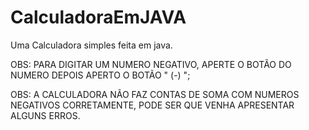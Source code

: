 # CalculadoraEmJAVA
Uma Calculadora simples feita em java.

OBS: PARA DIGITAR UM NUMERO NEGATIVO, APERTE O BOTÃO DO NUMERO DEPOIS APERTO O BOTÃO  " (-) ";

OBS: A CALCULADORA NÃO FAZ CONTAS DE SOMA COM NUMEROS NEGATIVOS CORRETAMENTE, PODE SER QUE VENHA APRESENTAR ALGUNS ERROS.

